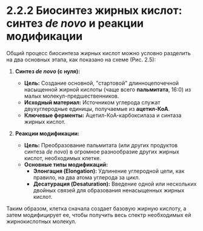 # 2.2.2 Биосинтез жирных кислот: синтез *de novo* и реакции модификации

Общий процесс биосинтеза жирных кислот можно условно разделить на два основных этапа, как показано на схеме (Рис. 2.5):

1.  **Синтез *de novo* (с нуля):**
    *   **Цель:** Создание основной, "стартовой" длинноцепочечной насыщенной жирной кислоты (чаще всего **пальмитата**, 16:0) из малых молекул-предшественников.
    *   **Исходный материал:** Источником углерода служат двухуглеродные единицы, получаемые из **ацетил-КоА**.
    *   **Ключевые ферменты:** Ацетил-КоА-карбоксилаза и синтаза жирных кислот.

2.  **Реакции модификации:**
    *   **Цель:** Преобразование пальмитата (или других продуктов синтеза *de novo*) в огромное разнообразие других жирных кислот, необходимых клетке.
    *   **Основные типы модификаций:**
        *   **Элонгация (Elongation):** Удлинение углеродной цепи, как правило, на два атома углерода за цикл.
        *   **Десатурация (Desaturation):** Введение одной или нескольких двойных связей для образования ненасыщенных жирных кислот.

Таким образом, клетка сначала создает базовую жирную кислоту, а затем модифицирует ее, чтобы получить весь спектр необходимых ей жирнокислотных молекул.
